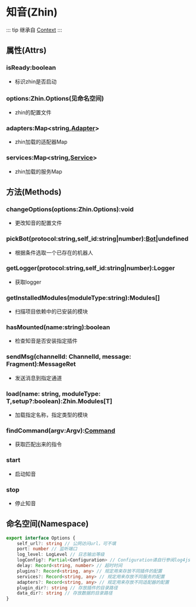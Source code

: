 # 知音(Zhin)

::: tip
继承自 [Context](/api/context)
:::

## 属性(Attrs)
### isReady:boolean
- 标识zhin是否启动
### options:Zhin.Options(见命名空间)
- zhin的配置文件
### adapters:Map<string,[Adapter](/api/adapter)>
- zhin加载的适配器Map
### services:Map<string,[Service](api/service)>
- zhin加载的服务Map
## 方法(Methods)
### changeOptions(options:Zhin.Options):void
- 更改知音的配置文件
### pickBot(protocol:string,self_id:string|number):[Bot](/api/bot)|undefined
- 根据条件选取一个已存在的机器人
### getLogger(protocol:string,self_id:string|number):Logger
- 获取logger
### getInstalledModules(moduleType:string):Modules[]
- 扫描项目依赖中的已安装的模块
### hasMounted(name:string):boolean
- 检查知音是否安装指定插件
### sendMsg(channelId: ChannelId, message: Fragment):MessageRet
- 发送消息到指定通道
### load(name: string, moduleType: T,setup?:boolean):Zhin.Modules[T]
- 加载指定名称，指定类型的模块
### findCommand(argv:Argv):[Command](/api/command)
- 获取匹配出来的指令
### start
- 启动知音
### stop
- 停止知音
## 命名空间(Namespace)
```typescript
export interface Options {
    self_url?: string // 公网访问url，可不填
    port: number // 监听端口
    log_level: LogLevel // 日志输出等级
    logConfig?: Partial<Configuration> // Configuration请自行参阅log4js
    delay: Record<string, number> // 超时时间
    plugins?: Record<string, any> // 规定用来存放不同插件的配置
    services?: Record<string, any> // 规定用来存放不同服务的配置
    adapters?: Record<string, any> // 规定用来存放不同适配器的配置
    plugin_dir?: string // 存放插件的目录路径
    data_dir?: string // 存放数据的目录路径
}
```